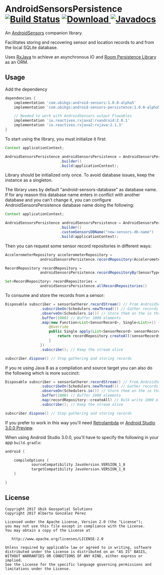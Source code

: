 # AndroidSensorsPersistence [![Build Status](https://travis-ci.org/ubikgs/AndroidSensorsPersistence.svg?branch=master)](https://travis-ci.org/ubikgs/AndroidSensorsPersistence) [ ![Download](https://api.bintray.com/packages/ubikgs/AndroidSensors/android-sensors-persistence/images/download.svg) ](https://bintray.com/ubikgs/AndroidSensors/android-sensors-persistence/_latestVersion) [![Javadocs](https://www.javadoc.io/badge/com.ubikgs/android-sensors-persistence.svg)](https://www.javadoc.io/doc/com.ubikgs/android-sensors-persistence)


An [AndroidSensors](https://github.com/ubikgs/AndroidSensors) companion library.

Facilitates storing and recovering sensor and location records to and from the local SQLite database.

Uses [RxJava](https://github.com/ReactiveX/RxJava) to achieve an asynchronous IO and [Room Persistence Library](https://developer.android.com/topic/libraries/architecture/room.html) as an ORM.

## Usage

Add the dependency

```groovy
dependencies {
    implementation 'com.ubikgs:android-sensors:1.0.0-alpha5'
    implementation 'com.ubikgs:android-sensors-persistence:1.0.0-alpha5'

    // Needed to work with AndroidSensors output Flowables
    implementation 'io.reactivex.rxjava2:rxandroid:2.0.1'
    implementation 'io.reactivex.rxjava2:rxjava:2.1.3'
}
```

To start using the library, you must initialize it first:

```java
Context applicationContext;

AndroidSensorsPersistence androidSensorsPersistence = AndroidSensorsPersistence
                         .builder()
                         .build(applicationContext);
```
Library should be initialized only once. To avoid database issues, keep the instance as a singleton.

The library uses by default "android-sensors-database" as database name. If for any reason this database name enters in conflict with another database and you can't change it, you can configure AndroidSensorsPersistence database name doing the following:

```java
Context applicationContext;

AndroidSensorsPersistence androidSensorsPersistence = AndroidSensorsPersistence
                         .builder()
                         .customSensorsDBName("new-sensors-db-name")
                         .build(applicationContext);
```

Then you can request some sensor record repositories in different ways:

```java
AccelerometerRepository accelerometerRepository =
                androidSensorsPersistence.recordRepository(AccelerometerRepository.class);

RecordRepository recordRepository =
                androidSensorsPersistence.recordRepositoryBy(SensorType.ACCELEROMETER);

Set<RecordRepository> recordRepositories =
                androidSensorsPersistence.allRecordRepositories()
```

To consume and store the records from a sensor:

```java
Disposable subscriber = sensorGatherer.recordStream() // From AndroidSensors library, check the README to know how to initialize this
                .subscribeOn(Schedulers.newThread()) // Gather records on a new thread
                .observeOn(Schedulers.io()) // Store them on the io thread
                .buffer(1000) // Buffer 1000 elements
                .map(new Function<List<SensorRecord>, Single<List>>() { // Bulk write 1000 elements
                    @Override
                    public Single apply(List<SensorRecord> sensorRecords) throws Exception {
                        return recordRepository.createAll(sensorRecords;
                    }
                })
                .subscribe(); // Keep the stream alive

subscriber.dispose() // Stop gathering and storing records
```

If you re using Java 8 as a compilation and source target you can also do the following which is more succinct:

```java
Disposable subscriber = sensorGatherer.recordStream() // From AndroidSensors library, check the README to know how to initialize this
                .subscribeOn(Schedulers.newThread()) // Gather records on a new thread
                .observeOn(Schedulers.io()) // Store them on the io thread
                .buffer(1000) // Buffer 1000 elements
                .map(recordRepository::createAll) // Bulk write 1000 elements
                .subscribe(); // Keep the stream alive

subscriber.dispose() // Stop gathering and storing records
```

If you prefer to work in this way you'll need [Retrolambda](https://github.com/orfjackal/retrolambda) or [Android Studio 3.0.0 Preview](https://developer.android.com/studio/preview/index.html).

When using Android Studio 3.0.0, you'll have to specify the following in your app `build.gradle`:

```groovy
android {

    compileOptions {
            sourceCompatibility JavaVersion.VERSION_1_8
            targetCompatibility JavaVersion.VERSION_1_8
    }

}
```

## License
    Copyright 2017 Ubik Geospatial Solutions
    Copyright 2017 Alberto González Pérez

    Licensed under the Apache License, Version 2.0 (the "License");
    you may not use this file except in compliance with the License.
    You may obtain a copy of the License at

       http://www.apache.org/licenses/LICENSE-2.0

    Unless required by applicable law or agreed to in writing, software
    distributed under the License is distributed on an "AS IS" BASIS,
    WITHOUT WARRANTIES OR CONDITIONS OF ANY KIND, either express or implied.
    See the License for the specific language governing permissions and
    limitations under the License.